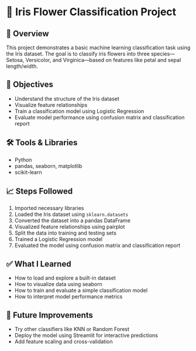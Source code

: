 # 🌸 Iris Flower Classification Project

## 📌 Overview
This project demonstrates a basic machine learning classification task using the Iris dataset. The goal is to classify iris flowers into three species—Setosa, Versicolor, and Virginica—based on features like petal and sepal length/width.

## 🧠 Objectives
- Understand the structure of the Iris dataset
- Visualize feature relationships
- Train a classification model using Logistic Regression
- Evaluate model performance using confusion matrix and classification report

## 🛠️ Tools & Libraries
- Python
- pandas, seaborn, matplotlib
- scikit-learn

## 📈 Steps Followed
1. Imported necessary libraries
2. Loaded the Iris dataset using `sklearn.datasets`
3. Converted the dataset into a pandas DataFrame
4. Visualized feature relationships using pairplot
5. Split the data into training and testing sets
6. Trained a Logistic Regression model
7. Evaluated the model using confusion matrix and classification report

## ✅ What I Learned
- How to load and explore a built-in dataset
- How to visualize data using seaborn
- How to train and evaluate a simple classification model
- How to interpret model performance metrics

## 🚀 Future Improvements
- Try other classifiers like KNN or Random Forest
- Deploy the model using Streamlit for interactive predictions
- Add feature scaling and cross-validation